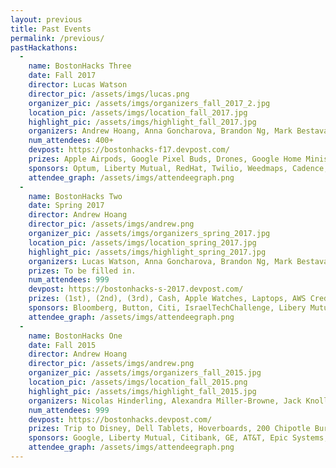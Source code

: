 ```yaml
---
layout: previous
title: Past Events
permalink: /previous/
pastHackathons:
  - 
    name: BostonHacks Three
    date: Fall 2017
    director: Lucas Watson
    director_pic: /assets/imgs/lucas.png
    organizer_pic: /assets/imgs/organizers_fall_2017_2.jpg
    location_pic: /assets/imgs/location_fall_2017.jpg
    highlight_pic: /assets/imgs/highlight_fall_2017.jpg
    organizers: Andrew Hoang, Anna Goncharova, Brandon Ng, Mark Bestavaros, Katie Quirk, Rudhra Raveendran, Ken Garber, Sean Zhang, Charles Ma, Warren Patridge, Mariana Garces Dematté, Ibrahim Shaikh, Sarah Greisdorf, Noah Naiman, Jason Cho, Sarah Rieger
    num_attendees: 400+
    devpost: https://bostonhacks-f17.devpost.com/ 
    prizes: Apple Airpods, Google Pixel Buds, Drones, Google Home Minis, Amazon Giftcards, Amazon Echos, Cash, MiP Robots, Spark Fellowship, Raspberry Pis, Dragonboards
    sponsors: Optum, Liberty Mutual, RedHat, Twilio, Weedmaps, Cadence, ITG, BU Spark, Boston University Department of Computer Science
    attendee_graph: /assets/imgs/attendeegraph.png
  - 
    name: BostonHacks Two
    date: Spring 2017
    director: Andrew Hoang
    director_pic: /assets/imgs/andrew.png
    organizer_pic: /assets/imgs/organizers_spring_2017.jpg
    location_pic: /assets/imgs/location_spring_2017.jpg
    highlight_pic: /assets/imgs/highlight_spring_2017.jpg
    organizers: Lucas Watson, Anna Goncharova, Brandon Ng, Mark Bestavaros, Katie Quirk, Rudhra Raveendran, Ken Garber, Sean Zhang, Charles Ma, Warren Patridge, Mariana Garces Dematté, Nicolas Hinderling, Alexandra Miller-Browne, Jack Knollmeyer, Sean Smith, Sean Zhang
    prizes: To be filled in.
    num_attendees: 999
    devpost: https://bostonhacks-s-2017.devpost.com/
    prizes: (1st), (2nd), (3rd), Cash, Apple Watches, Laptops, AWS Credit, Amazon Echos, Echo Dots
    sponsors: Bloomberg, Button, Citi, IsraelTechChallenge, Libery Mutual, Recovery Centers of America, SAMHSA, Twilio
    attendee_graph: /assets/imgs/attendeegraph.png
  - 
    name: BostonHacks One
    date: Fall 2015
    director: Andrew Hoang
    director_pic: /assets/imgs/andrew.png
    organizer_pic: /assets/imgs/organizers_fall_2015.jpg
    location_pic: /assets/imgs/location_fall_2015.png
    highlight_pic: /assets/imgs/highlight_fall_2015.jpg
    organizers: Nicolas Hinderling, Alexandra Miller-Browne, Jack Knollmeyer, Huy Le, Sean Smith, Sean Zhang, Mark Bestavros, Dan Gorelick
    num_attendees: 999
    devpost: https://bostonhacks.devpost.com/
    prizes: Trip to Disney, Dell Tablets, Hoverboards, 200 Chipotle Burritos, NewEgg.com Giftcards, Microsoft Surface Pro 3, Cash, Startup Grants + Mentorship, Drones, 1TB Hard Drives, Trip to Tech Conference
    sponsors: Google, Liberty Mutual, Citibank, GE, AT&T, Epic Systems, AutoDesk, Wolfram, HP, Microsoft, Mitre, Hitachi Data Systems, Thiel Foundation, Bloomberg, Twilio, Kayak, CapitalOne
    attendee_graph: /assets/imgs/attendeegraph.png
---
```


